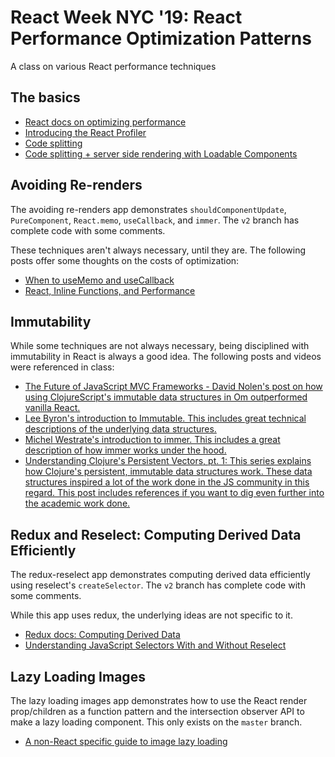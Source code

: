 # React Week NYC '19: React Performance Optimization Patterns

A class on various React performance techniques

## The basics

- [React docs on optimizing performance](https://reactjs.org/docs/optimizing-performance.html)
- [Introducing the React Profiler](https://reactjs.org/blog/2018/09/10/introducing-the-react-profiler.html)
- [Code splitting](https://reactjs.org/docs/code-splitting.html)
- [Code splitting + server side rendering with Loadable Components](https://www.smooth-code.com/open-source/loadable-components/)

## Avoiding Re-renders

The avoiding re-renders app demonstrates `shouldComponentUpdate`, `PureComponent`, `React.memo`, `useCallback`, and `immer`. The `v2` branch has complete code with some comments.

These techniques aren't always necessary, until they are. The following posts offer some thoughts on the costs of optimization:

- [When to useMemo and useCallback](https://kentcdodds.com/blog/usememo-and-usecallback/)
- [React, Inline Functions, and Performance](https://cdb.reacttraining.com/react-inline-functions-and-performance-bdff784f5578)

## Immutability

While some techniques are not always necessary, being disciplined with immutability in React is always a good idea. The following posts and videos were referenced in class:

- [The Future of JavaScript MVC Frameworks - David Nolen's post on how using ClojureScript's immutable data structures in Om outperformed vanilla React.](https://swannodette.github.io/2013/12/17/the-future-of-javascript-mvcs)
- [Lee Byron's introduction to Immutable. This includes great technical descriptions of the underlying data structures.](https://www.youtube.com/watch?v=I7IdS-PbEgI)
- [Michel Westrate's introduction to immer. This includes a great description of how immer works under the hood.](https://medium.com/hackernoon/introducing-immer-immutability-the-easy-way-9d73d8f71cb3)
- [Understanding Clojure's Persistent Vectors, pt. 1: This series explains how Clojure's persistent, immutable data structures work. These data structures inspired a lot of the work done in the JS community in this regard. This post includes references if you want to dig even further into the academic work done.](https://hypirion.com/musings/understanding-persistent-vector-pt-1)

## Redux and Reselect: Computing Derived Data Efficiently

The redux-reselect app demonstrates computing derived data efficiently using reselect's `createSelector`. The `v2` branch has complete code with some comments.

While this app uses redux, the underlying ideas are not specific to it.

- [Redux docs: Computing Derived Data](https://redux.js.org/recipes/computing-derived-data)
- [Understanding JavaScript Selectors With and Without Reselect](https://medium.com/@pearlmcphee/selectors-react-redux-reselect-9ab984688dd4)

## Lazy Loading Images

The lazy loading images app demonstrates how to use the React render prop/children as a function pattern and the intersection observer API to make a lazy loading component. This only exists on the `master` branch.

- [A non-React specific guide to image lazy loading](https://css-tricks.com/the-complete-guide-to-lazy-loading-images/)
